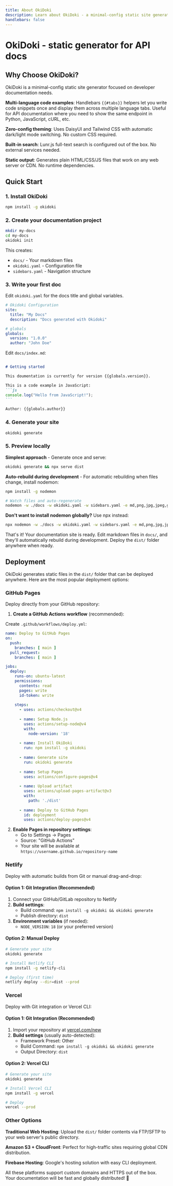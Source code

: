 ```yaml
---
title: About OkiDoki
description: Learn about OkiDoki - a minimal-config static site generator for API documentation
handlebars: false
---
```



# OkiDoki - static generator for API docs

## Why Choose OkiDoki?

OkiDoki is a minimal-config static site generator focused on developer documentation needs.

**Multi-language code examples**: Handlebars `{{#tabs}}` helpers let you write code snippets once and display them across multiple language tabs. Useful for API documentation where you need to show the same endpoint in Python, JavaScript, cURL, etc.

**Zero-config theming**: Uses DaisyUI and Tailwind CSS with automatic dark/light mode switching. No custom CSS required.

**Built-in search**: Lunr.js full-text search is configured out of the box. No external services needed.

**Static output**: Generates plain HTML/CSS/JS files that work on any web server or CDN. No runtime dependencies.



## Quick Start

### 1. Install OkiDoki

```bash
npm install -g okidoki
```

### 2. Create your documentation project

```bash
mkdir my-docs
cd my-docs
okidoki init
```

This creates:
- `docs/` - Your markdown files
- `okidoki.yaml` - Configuration file
- `sidebars.yaml` - Navigation structure

### 3. Write your first doc

Edit `okidoki.yaml` for the docs title and global variables.

```yaml
# Okidoki Configuration
site:
  title: "My Docs"
  description: "Docs generated with Okidoki"

# globals
globals:
  version: "1.0.0"
  author: "John Doe"
```

Edit `docs/index.md`:

````markdown

# Getting started

This doumentation is currently for version {{globals.version}}.

This is a code example in JavaScript:
```js
console.log("Hello from JavaScript!");
```

Author: {{globals.author}}
````

### 4. Generate your site

```bash
okidoki generate
```

### 5. Preview locally

**Simplest approach** - Generate once and serve:

```bash
okidoki generate && npx serve dist
```

**Auto-rebuild during development** - For automatic rebuilding when files change, install nodemon:

```bash
npm install -g nodemon

# Watch files and auto-regenerate
nodemon -w ./docs -w okidoki.yaml -w sidebars.yaml -e md,png,jpg,jpeg,gif,svg,webp,yaml,yml --exec "okidoki generate && npx serve dist"
```

**Don't want to install nodemon globally?** Use npx instead:

```bash
npx nodemon -w ./docs -w okidoki.yaml -w sidebars.yaml -e md,png,jpg,jpeg,gif,svg,webp,yaml,yml --exec "okidoki generate && npx serve dist"
```

That's it! Your documentation site is ready. Edit markdown files in `docs/`, and they'll automatically rebuild during development. Deploy the `dist/` folder anywhere when ready.


## Deployment

OkiDoki generates static files in the `dist/` folder that can be deployed anywhere. Here are the most popular deployment options:

### GitHub Pages

Deploy directly from your GitHub repository:

1. **Create a GitHub Actions workflow** (recommended):

Create `.github/workflows/deploy.yml`:

```yaml
name: Deploy to GitHub Pages
on:
  push:
    branches: [ main ]
  pull_request:
    branches: [ main ]

jobs:
  deploy:
    runs-on: ubuntu-latest
    permissions:
      contents: read
      pages: write
      id-token: write
    
    steps:
      - uses: actions/checkout@v4
      
      - name: Setup Node.js
        uses: actions/setup-node@v4
        with:
          node-version: '18'
          
      - name: Install OkiDoki
        run: npm install -g okidoki
        
      - name: Generate site
        run: okidoki generate
        
      - name: Setup Pages
        uses: actions/configure-pages@v4
        
      - name: Upload artifact
        uses: actions/upload-pages-artifact@v3
        with:
          path: './dist'
          
      - name: Deploy to GitHub Pages
        id: deployment
        uses: actions/deploy-pages@v4
```

2. **Enable Pages in repository settings**:
   - Go to Settings → Pages
   - Source: "GitHub Actions"
   - Your site will be available at `https://username.github.io/repository-name`

### Netlify

Deploy with automatic builds from Git or manual drag-and-drop:

#### Option 1: Git Integration (Recommended)
1. Connect your GitHub/GitLab repository to Netlify
2. **Build settings**:
   - Build command: `npm install -g okidoki && okidoki generate`
   - Publish directory: `dist`
3. **Environment variables** (if needed):
   - `NODE_VERSION`: `18` (or your preferred version)

#### Option 2: Manual Deploy
```bash
# Generate your site
okidoki generate

# Install Netlify CLI
npm install -g netlify-cli

# Deploy (first time)
netlify deploy --dir=dist --prod
```

### Vercel

Deploy with Git integration or Vercel CLI:

#### Option 1: Git Integration (Recommended)
1. Import your repository at [vercel.com/new](https://vercel.com/new)
2. **Build settings** (usually auto-detected):
   - Framework Preset: Other
   - Build Command: `npm install -g okidoki && okidoki generate`
   - Output Directory: `dist`

#### Option 2: Vercel CLI
```bash
# Generate your site
okidoki generate

# Install Vercel CLI
npm install -g vercel

# Deploy
vercel --prod
```

### Other Options

**Traditional Web Hosting**: Upload the `dist/` folder contents via FTP/SFTP to your web server's public directory.

**Amazon S3 + CloudFront**: Perfect for high-traffic sites requiring global CDN distribution.

**Firebase Hosting**: Google's hosting solution with easy CLI deployment.

All these platforms support custom domains and HTTPS out of the box. Your documentation will be fast and globally distributed! 🚀
